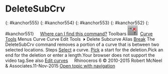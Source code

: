 ---
---


# DeleteSubCrv
{: #kanchor555}
{: #kanchor554}
{: #kanchor553}
{: #kanchor552}
{: #kanchor551}
 [![images/transparent.gif](images/transparent.gif)Where can I find this command?](javascript:void(0);) Toolbars
![images/deletesubcrv.png](images/deletesubcrv.png) [Curve Tools](curve-tools-toolbar.html) 
Menus
Curve
Curve Edit Tools![images/menuarrow.gif](images/menuarrow.gif)
Delete Subcurve
Alias
 [Break](aliases.html) 
The DeleteSubCrv command removes a portion of a curve that is between two selected locations.
Steps
 [Select](select-objects.html) a curve. [Pick](pick-location.html) a start for the deletion.Pick an end for the deletion or enter a length.Your browser does not support the video tag.See also
 [Edit curves](sak-curvetools.html) 
&#160;
&#160;
Rhinoceros 6 © 2010-2015 Robert McNeel &amp; Associates.11-Nov-2015
 [Open topic with navigation](deletesubcrv.html) 


